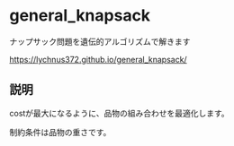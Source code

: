 # general_knapsack
ナップサック問題を遺伝的アルゴリズムで解きます

https://lychnus372.github.io/general_knapsack/

## 説明
costが最大になるように、品物の組み合わせを最適化します。

制約条件は品物の重さです。

